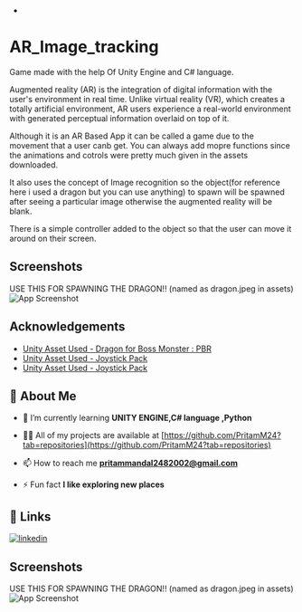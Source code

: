 +
# AR_Image_tracking

Game made with the help Of Unity Engine and C# language.

Augmented reality (AR) is the integration of digital information with the user's environment in real time. Unlike virtual reality (VR), which creates a totally artificial environment, AR users experience a real-world environment with generated perceptual information overlaid on top of it.

Although it is an AR Based App it can be called a game due to the movement that a user canb get.
You can always add mopre functions since the animations and cotrols were pretty much given in the assets downloaded.

It also uses the concept of Image recognition so the object(for reference here i used a dragon but you can use anything) to spawn will be spawned after seeing a particular image otherwise the augmented reality will be blank.

There is a simple controller added to the object so that the user can move it around on their screen.


## Screenshots
USE THIS FOR SPAWNING THE DRAGON!! (named as dragon.jpeg in assets)
![App Screenshot](https://a-z-animals.com/media/2022/10/dragon-final.jpg)


## Acknowledgements

 - [Unity Asset Used - Dragon for Boss Monster : PBR](https://assetstore.unity.com/packages/3d/characters/creatures/dragon-for-boss-monster-pbr-78923)
 - [Unity Asset Used - Joystick Pack](https://assetstore.unity.com/packages/tools/input-management/joystick-pack-107631)
 - [Unity Asset Used - Joystick Pack](https://assetstore.unity.com/packages/tools/input-management/joystick-pack-107631)


## 🚀 About Me
- 🌱 I’m currently learning **UNITY ENGINE,C# language ,Python**

- 👨‍💻 All of my projects are available at [https://github.com/PritamM24?tab=repositories](https://github.com/PritamM24?tab=repositories)

- 📫 How to reach me **pritammandal2482002@gmail.com**

- ⚡ Fun fact **I like exploring new places**

## 🔗 Links

[![linkedin](https://img.shields.io/badge/linkedin-0A66C2?style=for-the-badge&logo=linkedin&logoColor=white)](https://www.linkedin.com/in/pritam-mandal-359718238/)



## Screenshots
USE THIS FOR SPAWNING THE DRAGON!! (named as dragon.jpeg in assets)
![App Screenshot](https://www.google.com/search?sca_esv=557148347&sxsrf=AB5stBg6IMiXGZCbPjUf-OJxyB4HspQnaA:1692118380227&q=DRAGON&tbm=isch&source=lnms&sa=X&ved=2ahUKEwj5peKXkN-AAxWuyDgGHYJVCuUQ0pQJegQIDBAB&biw=1536&bih=758&dpr=1.25#imgrc=YzHJRl9ryMs81M)

